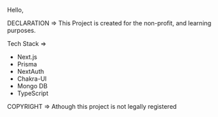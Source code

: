 Hello,

DECLARATION =>
This Project is created for the non-profit, and learning purposes.

Tech Stack =>

- Next.js
- Prisma
- NextAuth
- Chakra-UI
- Mongo DB
- TypeScript

COPYRIGHT =>
Athough this project is not legally registered
